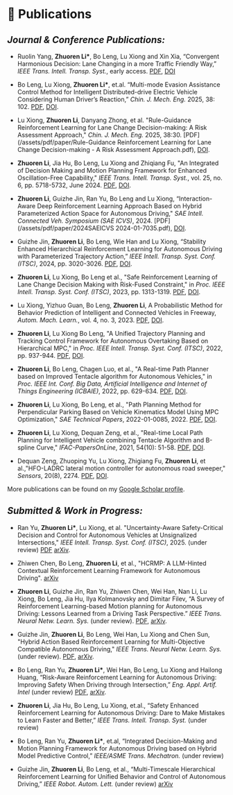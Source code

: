 
# 📖 Publications

## ***Journal & Conference Publications:***

- Ruolin Yang, **Zhuoren Li\***, Bo Leng, Lu Xiong and Xin Xia, “Convergent Harmonious Decision: Lane Changing in a more Traffic Friendly Way,” *IEEE Trans. Intell. Transp. Syst.*, early access. [PDF](/assets/pdf/paper/2025CHRL.pdf), [DOI](https://ieeexplore.ieee.org/document/11130420) 

- Bo Leng, Lu Xiong, **Zhuoren Li\***, et.al. “Multi-mode Evasion Assistance Control Method for Intelligent Distributed-drive Electric Vehicle Considering Human Driver’s Reaction,” *Chin. J. Mech. Eng.* 2025, 38: 102. [PDF](/assets/pdf/paper/2025MEAC.pdf), [DOI](https://cjme.springeropen.com/articles/10.1186/s10033-025-01270-2).

- Lu Xiong, **Zhuoren Li**, Danyang Zhong, et al. "Rule-Guidance Reinforcement Learning for Lane Change Decision-making: A Risk Assessment Approach," *Chin. J. Mech. Eng.* 2025, 38:30. [PDF](/assets/pdf/paper/Rule-Guidance Reinforcement Learning for Lane Change Decision-making - A Risk Assessment Approach.pdf), [DOI](https://cjme.springeropen.com/articles/10.1186/s10033-024-01160-z).

- **Zhuoren Li**, Jia Hu, Bo Leng, Lu Xiong and Zhiqiang Fu, "An Integrated of Decision Making and Motion Planning Framework for Enhanced Oscillation-Free Capability," *IEEE Trans. Intell. Transp. Syst.*, vol. 25, no. 6, pp. 5718-5732, June 2024. [PDF](/assets/pdf/paper/An_Integrated_of_Decision_Making_and_Motion_Planning_Framework_for_Enhanced_Oscillation-Free_Capability.pdf), [DOI](https://ieeexplore.ieee.org/document/10328568).

- **Zhuoren Li**, Guizhe Jin, Ran Yu, Bo Leng and Lu Xiong, “Interaction-Aware Deep Reinforcement Learning Approach Based on Hybrid Parameterized Action Space for Autonomous Driving," *SAE Intell. Connected Veh. Symposium (SAE ICVS)*, 2024. [PDF](/assets/pdf/paper/2024SAEICVS 2024-01-7035.pdf), [DOI](https://www.sae.org/publications/technical-papers/content/2024-01-7035/).

- Guizhe Jin, **Zhuoren Li**, Bo Leng, Wie Han and Lu Xiong, “Stability Enhanced Hierarchical Reinforcement Learning for Autonomous Driving with Parameterized Trajectory Action,” *IEEE Intell. Transp. Syst. Conf. (ITSC)*, 2024, pp. 3020-3026. [PDF](/assets/pdf/paper/ITSC2024.pdf), [DOI](https://ieeexplore.ieee.org/document/10920092).

- **Zhuoren Li**, Lu Xiong, Bo Leng et al., "Safe Reinforcement Learning of Lane Change Decision Making with Risk-Fused Constraint," in *Proc. IEEE Intell. Transp. Syst. Conf. (ITSC)*, 2023, pp. 1313-1319. [PDF](/assets/pdf/paper/Safe_Reinforcement_Learning_of_Lane_Change_Decision_Making_with_Risk-Fused_Constraint.pdf), [DOI](https://ieeexplore.ieee.org/document/10422331).

- Lu Xiong, Yizhuo Guan, Bo Leng, **Zhuoren Li**, A Probabilistic Method for Behavior Prediction of Intelligent and Connected Vehicles in Freeway, *Autom. Mach. Learn.*, vol. 4, no. 3, 2023. [PDF](/assets/pdf/article_1700793977.pdf), [DOI](https://www.clausiuspress.com/article/9892.html).

-	**Zhuoren Li**, Lu Xiong Bo Leng, "A Unified Trajectory Planning and Tracking Control Framework for Autonomous Overtaking Based on Hierarchical MPC," in *Proc. IEEE Intell. Transp. Syst. Conf. (ITSC)*, 2022, pp. 937-944. [PDF](/assets/pdf/paper/A_Unified_Trajectory_Planning_and_Tracking_Control_Framework_for_Autonomous_Overtaking_Based_on_Hierarchical_MPC.pdf), [DOI](https://ieeexplore.ieee.org/document/9922186).

-	**Zhuoren Li**, Bo Leng, Chagen Luo, et al., "A Real-time Path Planner based on Improved Tentacle algorithm for Autonomous Vehicles," in *Proc. IEEE Int. Conf. Big Data, Artificial Intelligence and Internet of Things Engineering (ICBAIE)*, 2022, pp. 629-634. [PDF](/assets/pdf/paper/A_Real-time_Path_Planner_based_on_Improved_Tentacle_Algorithm_for_Autonomous_Vehicles.pdf), [DOI](https://ieeexplore.ieee.org/document/9985832).

- **Zhuoren Li**, Lu Xiong, Bo Leng, et al., "Path Planning Method for Perpendicular Parking Based on Vehicle Kinematics Model Using MPC Optimization," *SAE Technical Papers*, 2022-01-0085, 2022. [PDF](/assets/pdf/paper/Path_Planning_Method_for_Perpendicular_Parking_based_on_Vehicle_Kinematics_Model_using_MPC_Optimization.pdf), [DOI](https://saemobilus.sae.org/papers/path-planning-method-perpendicular-parking-based-vehicle-kinematics-model-using-mpc-optimization-2022-01-0085).

- **Zhuoren Li**, Lu Xiong, Dequan Zeng, et al., "Real-time Local Path Planning for Intelligent Vehicle combining Tentacle Algorithm and B-spline Curve," *IFAC-PapersOnLine*, 2021, 54(10): 51-58. [PDF](/assets/pdf/paper/2021B-splineCurvePlanner.pdf), [DOI](https://www.sciencedirect.com/science/article/pii/S2405896321015421?via%3Dihub). 

- Dequan Zeng, Zhuoping Yu, Lu Xiong, Zhigiang Fu, **Zhuoren Li**, et al.,"HFO-LADRC lateral motion controller for autonomous road sweeper," *Sensors*, 20(8), 2274. [PDF](/assets/pdf/paperHFO-LADRC.pdf), [DOI](https://www.mdpi.com/1424-8220/20/8/2274).

More publications can be found on my [Google Scholar profile](https://scholar.google.com/citations?user=5HSKGBUAAAAJ&hl=en).

## ***Submitted & Work in Progress:***
<!-- 💬 -->
- Ran Yu, **Zhuoren Li\***, Lu Xiong, et al. "Uncertainty-Aware Safety-Critical Decision and Control for Autonomous Vehicles at Unsignalized Intersections," *IEEE Intell. Transp. Syst. Conf. (ITSC)*, 2025. (under review) [PDF](/assets/pdf/paper/HOCBF-RL.pdf) [arXiv](https://arxiv.org/abs/2505.19939).

- Zhiwen Chen, Bo Leng, **Zhuoren Li**, et al., "HCRMP: A LLM-Hinted Contextual Reinforcement Learning Framework for Autonomous Driving". [arXiv](https://arxiv.org/abs/2505.15793)

- **Zhuoren Li**, Guizhe Jin, Ran Yu, Zhiwen Chen, Wei Han, Nan Li, Lu Xiong, Bo Leng, Jia Hu, Ilya Kolmanovsky and Dimitar Filev, “A Survey of Reinforcement Learning-based Motion planning for Autonomous Driving: Lessons Learned from a Driving Task Perspective.” *IEEE Trans. Neural Netw. Learn. Sys.* (under review). [PDF](/assets/pdf/paper/2503.23650v1.pdf), [arXiv](https://arxiv.org/abs/2503.23650).

- Guizhe Jin, **Zhuoren Li**, Bo Leng, Wei Han, Lu Xiong and Chen Sun, "Hybrid Action Based Reinforcement Learning for Multi-Objective Compatible Autonomous Driving,"  *IEEE Trans. Neural Netw. Learn. Sys.* (under review). [PDF](/assets/pdf/paper/Hybrid_Action_Based_Reinforcement_Learning_for_Multi_Objective_Compatible_Autonomous_Driving.pdf), [arXiv](https://arxiv.org/abs/2501.08096).

- Bo Leng, Ran Yu, **Zhuoren Li\***, Wei Han, Bo Leng, Lu Xiong and Hailong Huang, “Risk-Aware Reinforcement Learning for Autonomous Driving: Improving Safety When Driving through Intersection,” *Eng. Appl. Artif. Intel* (under review) [PDF](/assets/pdf/paper/SRL2024In.pdf), [arXiv](http://arxiv.org/abs/2503.19690).
        
- **Zhuoren Li**, Jia Hu, Bo Leng, Lu Xiong, et.al., “Safety Enhanced Reinforcement Learning for Autonomous Driving: Dare to Make Mistakes to Learn Faster and Better,” *IEEE Trans. Intell. Transp. Syst.* (under review)

- Bo Leng, Ran Yu, **Zhuoren Li\***, et.al, “Integrated Decision-Making and Motion Planning Framework for Autonomous Driving based on Hybrid Model Predictive Control,” *IEEE/ASME Trans. Mechatron.* (under review)

- Guizhe Jin, **Zhuoren Li**, Bo Leng, et al., “Multi-Timescale Hierarchical Reinforcement Learning for Unified Behavior and Control of Autonomous Driving,” *IEEE Robot. Autom. Lett.* (under review) [arXiv](https://arxiv.org/pdf/2506.23771)




<!-- - *2022.02*, Hosted MLNLP seminar \| [\[Video\]](https://www.bilibili.com/video/BV1wF411x7qh)
- *2021.06*, Audio & Speech Synthesis, Huawei internal talk
- *2021.03*, Non-autoregressive Speech Synthesis, PaperWeekly & biendata \| [\[video\]](https://www.bilibili.com/video/BV1uf4y1t7Hr/)
- *2020.12*, Non-autoregressive Speech Synthesis, Huawei Noah's Ark Lab internal talk -->

<!-- # 💻 Internships
- *2021.06 - 2021.09*, Alibaba, Hangzhou. -->
